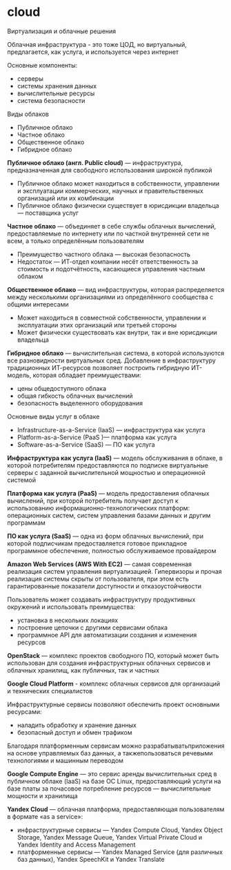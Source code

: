 # cloud
Виртуализация и облачные решения

Облачная инфраструктура - это тоже ЦOД, но виртуальный, предлагается, как услуга, и используется через интернет

Основные компоненты:
- серверы
- системы хранения данных
- вычислительные ресурсы
- система безопасности

Виды облаков
- Публичное облако
- Частное облако
- Общественное облако
- Гибридное облако

**Публичное облако (англ. Public cloud)** — инфраструктура, предназначенная для свободного использования широкой публикой
- Публичное облако может находиться в собственности, управлении и эксплуатации коммерческих, научных и правительственных организаций или их комбинации
- Публичное облако физически существует в юрисдикции владельца — поставщика услуг

**Частное облако** — объединяет в себе службы облачных вычислений, предоставляемые по интернету или по частной внутренней сети не всем, а только определённым пользователям
- Преимущество частного облака — высокая безопасность
- Недостаток — ИТ-отдел компании несёт ответственность за стоимость и подотчётность, касающиеся управления частным облаком

**Общественное облако** — вид инфраструктуры, которая распределяется между несколькими организациями из определённого сообщества с общими интересами
- Может находиться в совместной собственности, управлении и эксплуатации этих организаций или третьей стороны
- Может физически существовать как внутри, так и вне юрисдикции владельца

**Гибридное облако** — вычислительная система, в которой используются все разновидности виртуальных сред. Добавление в инфраструктуру традиционных ИТ-ресурсов позволяет построить гибридную ИТ-модель, которая обладает преимуществами:
- цены общедоступного облака
- общая гибкость облачных вычислений
- безопасность выделенного оборудования

Основные виды услуг в облаке
- Infrastructure-as-a-Service (IaaS) — инфраструктура как услуга
- Platform-as-a-Service (PaaS )— платформа как услуга
- Software-as-a-Service (SaaS) — ПО как услуга

**Инфраструктура как услуга (IaaS)** — модель обслуживания в облаке, в которой потребителям предоставляются по подписке виртуальные серверы с заданной вычислительной мощностью и операционной системой

**Платформа как услуга (PaaS)** — модель предоставления облачных вычислений, при которой потребитель получает доступ к использованию информационно-технологических платформ: операционных систем, систем управления базами данных и другим программам

**ПО как услуга (SaaS)** — одна из форм облачных вычислений, при которой подписчикам предоставляется готовое прикладное программное обеспечение, полностью обслуживаемое провайдером

**Amazon Web Services (AWS With EC2)** — самая современная реализация систем управления виртуализацией. Гипервизоры и прочая реализация системы скрыты от пользователя, при этом есть гарантированные показатели доступности и отказоустойчивости

Пользователь может создавать инфраструктуру продуктивных окружений и использовать преимущества:
- установка в нескольких локациях
- построение цепочки с другими сервисами облака
- программное API для автоматизации создания и изменения ресурсов

**OpenStack** — комплекс проектов свободного ПО, который может быть использован для создания инфраструктурных облачных сервисов и облачных хранилищ, как публичных, так и частных

**Google Сloud Platform** - комплекс облачных сервисов для организаций и технических специалистов

Инфраструктурные сервисы позволяют обеспечить проект основными ресурсами:
- наладить обработку и хранение данных
- безопасный доступ и обмен трафиком

Благодаря платформенным сервисам можно разрабатыватьприложения на основе управляемых баз данных, а такжепользоваться речевыми технологиями и машинным переводом

**Google Compute Engine** — это сервис аренды вычислительных сред в публичном облаке (IaaS) на базе ОС Linux, предоставляющий услуги на базе платы за почасовое потребление ресурсов — вычислительные мощности и хранилища

**Yandex Cloud** — облачная платформа, предоставляющая пользователям в формате «as a service»:
- инфраструктурные сервисы — Yandex Compute Cloud, Yandex Object Storage, Yandex Message Queue, Yandex Virtual Private Cloud и Yandex Identity and Access Management
- платформенные сервисы — Yandex Managed Service (для различных баз данных), Yandex SpeechKit и Yandex Translate





